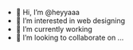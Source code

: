 - 👋 Hi, I’m @heyyaaa
- 👀 I’m interested in web designing
- 🌱 I’m currently working
- 💞️ I’m looking to collaborate on ...

<!---
heyyaaa/heyyaaa is a ✨ special ✨ repository because its `README.md` (this file) appears on your GitHub profile.
You can click the Preview link to take a look at your changes.
--->
